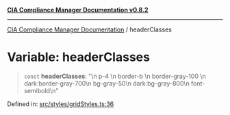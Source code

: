 [**CIA Compliance Manager Documentation v0.8.2**](../README.md)

***

[CIA Compliance Manager Documentation](../globals.md) / headerClasses

# Variable: headerClasses

> `const` **headerClasses**: "\n  p-4 \n  border-b \n  border-gray-100 \n  dark:border-gray-700\n  bg-gray-50\n  dark:bg-gray-800\n  font-semibold\n"

Defined in: [src/styles/gridStyles.ts:36](https://github.com/Hack23/cia-compliance-manager/blob/423c5d261c747ade8ca2550e176aa05168b5a31e/src/styles/gridStyles.ts#L36)
